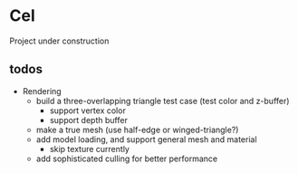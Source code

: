 # Cel
Project under construction

## todos

- Rendering
  - build a three-overlapping triangle test case (test color and z-buffer)
    - support vertex color
    - support depth buffer
  - make a true mesh (use half-edge or winged-triangle?)
  - add model loading, and support general mesh and material
    - skip texture currently
  - add sophisticated culling for better performance
